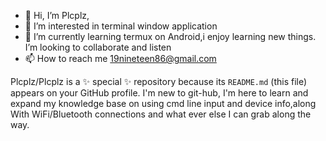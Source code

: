 - 👋 Hi, I’m Plcplz,
- 👀 I’m interested in terminal window application
- 🌱 I’m currently learning termux on Android,i enjoy learning new things.
 I’m looking to collaborate and listen
- 📫 How to reach me 19nineteen86@gmail.com

Plcplz/Plcplz is a ✨ special ✨ repository because its `README.md` (this file) appears on your GitHub profile.
I'm new to git-hub, I'm here to learn and expand my knowledge base on using cmd line input and device info,along
With WiFi/Bluetooth connections and what ever else I can grab along the way.
